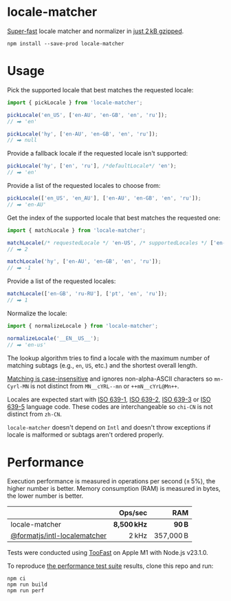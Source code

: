 # locale-matcher

[Super-fast](#performance) locale matcher and normalizer in
[just 2 kB gzipped](https://bundlephobia.com/package/locale-matcher).

```shell
npm install --save-prod locale-matcher
```

# Usage

Pick the supported locale that best matches the requested locale:

```ts
import { pickLocale } from 'locale-matcher';

pickLocale('en_US', ['en-AU', 'en-GB', 'en', 'ru']);
// ⮕ 'en'

pickLocale('hy', ['en-AU', 'en-GB', 'en', 'ru']);
// ⮕ null
```

Provide a fallback locale if the requested locale isn't supported:

```ts
pickLocale('hy', ['en', 'ru'], /*defaultLocale*/ 'en');
// ⮕ 'en'
```

Provide a list of the requested locales to choose from:

```ts
pickLocale(['en_US', 'en_AU'], ['en-AU', 'en-GB', 'en', 'ru']);
// ⮕ 'en-AU'
```

Get the index of the supported locale that best matches the requested one:

```ts
import { matchLocale } from 'locale-matcher';

matchLocale(/* requestedLocale */ 'en-US', /* supportedLocales */ ['en-AU', 'en-GB', 'en', 'ru']);
// ⮕ 2

matchLocale('hy', ['en-AU', 'en-GB', 'en', 'ru']);
// ⮕ -1
```

Provide a list of the requested locales:

```ts
matchLocale(['en-GB', 'ru-RU'], ['pt', 'en', 'ru']);
// ⮕ 1
```

Normalize the locale:

```ts
import { normalizeLocale } from 'locale-matcher';

normalizeLocale('__EN__US__');
// ⮕ 'en-us'
```

The lookup algorithm tries to find a locale with the maximum number of matching subtags (e.g., `en`, `US`, etc.) and
the shortest overall length.

[Matching is case-insensitive](https://tools.ietf.org/search/bcp47#section-2.1.1) and ignores non-alpha-ASCII characters
so `mn-Cyrl-MN` is not distinct from `MN__cYRL--mn` or `++mN__cYrL@Mn++`.

Locales are expected start with [ISO 639-1](https://en.wikipedia.org/wiki/List_of_ISO_639-1_codes),
[ISO 639-2](https://en.wikipedia.org/wiki/List_of_ISO_639-2_codes),
[ISO 639-3](https://en.wikipedia.org/wiki/List_of_ISO_639-3_codes) or
[ISO 639-5](https://en.wikipedia.org/wiki/List_of_ISO_639-5_codes) language code. These codes are interchangeable
so `chi-CN` is not distinct from `zh-CN`.

`locale-matcher` doesn't depend on `Intl` and doesn't throw exceptions if locale is malformed or subtags aren't ordered
properly.

# Performance

Execution performance is measured in operations per second (± 5%), the higher number is better.
Memory consumption (RAM) is measured in bytes, the lower number is better.

|                                                                                        |       Ops/sec |       RAM |
| -------------------------------------------------------------------------------------- | ------------: | --------: |
| locale-matcher                                                                         | **8,500 kHz** |  **90 B** |
| [@formatjs/intl-localematcher](https://formatjs.io/docs/polyfills/intl-localematcher/) |         2 kHz | 357,000 B |

Tests were conducted using [TooFast](https://github.com/smikhalevski/toofast#readme) on Apple M1 with Node.js v23.1.0.

To reproduce [the performance test suite](./src/test/index.perf.js) results, clone this repo and run:

```shell
npm ci
npm run build
npm run perf
```

